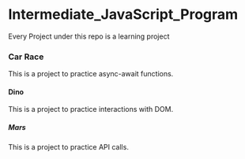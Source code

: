 # Intermediate_JavaScript_Program
Every Project under this repo is a learning project
### Car Race
This is a project to practice async-await functions. 
#### Dino
This is a project to practice interactions with DOM.
##### Mars
This is a project to practice API calls.

